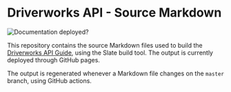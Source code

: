 # Driverworks API - Source Markdown

![Documentation deployed?][image-1]

This repository contains the source Markdown files used to build the [Driverworks API Guide][1], using the Slate build tool.
The output is currently deployed through GitHub pages.

The output is regenerated whenever a Markdown file changes on the `master` branch, using GitHub actions.

[1]: https://snap-one.github.io/docs-driverworks-api/#introduction

[image-1]: https://github.com/snap-one/docs-driverworks-api/workflows/Build%20and%20deploy/badge.svg

